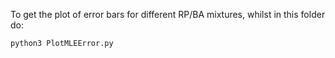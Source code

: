 To get the plot of error bars for different RP/BA mixtures, whilst in this folder do:

```bash
python3 PlotMLEError.py
```
